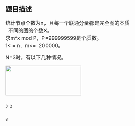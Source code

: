 ## 题目描述

<p><span style="font-size: medium">统计节点个数为n，且每一个联通分量都是完全图的本质<br>   不同的图的个数X。<br> 求m^x mod P，P=999999599是个质数。<br> 1< = n．m<=  200000。</span></p>
<p><span style="font-size: medium">N=3时，有以下几种情况。</span></p>
<p><span style="font-size: medium"><img height="95" width="240" alt="" src="https://s2.loli.net/2023/08/15/ND2fqnY1Rv85BdO.png"></span></p>

```input1
3 2
```
```output1
8
```
